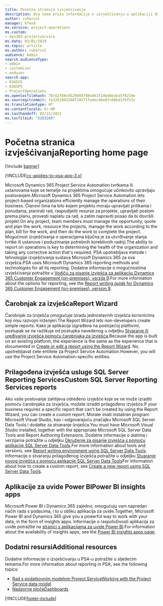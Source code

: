 ```yaml
---
title: Početna stranica izvješćivanja
description: Ova tema pruža informacije o izvješćivanju u aplikaciji Dynamics 365 Project Service Automation.
author: ruhercul
manager: kfend
ms.service: project-operations
ms.custom:
- dyn365-projectservice
ms.date: 03/01/2019
ms.topic: article
ms.author: ruhercul
audience: Admin
search.audienceType:
- admin
- customizer
- enduser
search.app:
- D365CE
- D365PS
- ProjectOperations
ms.openlocfilehash: 78c62f69c6529669789a461f1ded8e3ea5f8219e
ms.sourcegitcommit: fa32b1893286f20271fa4ec4be8fc68bd135f53c
ms.translationtype: HT
ms.contentlocale: hr-HR
ms.lasthandoff: 02/15/2021
ms.locfileid: "5283269"
---
```

# <a name="reporting-home-page"></a><span data-ttu-id="6e0c6-103">Početna stranica izvješćivanja</span><span class="sxs-lookup"><span data-stu-id="6e0c6-103">Reporting home page</span></span>

[!include [banner](../includes/psa-now-project-operations.md)]

[!INCLUDE[cc-applies-to-psa-app-3.x](../includes/cc-applies-to-psa-app-3x.md)]

<span data-ttu-id="6e0c6-104">Microsoft Dynamics 365 Project Service Automation tvrtkama ili ustanovama koje se temelje na projektima omogućuje učinkovito upravljaju poslovanjem.</span><span class="sxs-lookup"><span data-stu-id="6e0c6-104">Microsoft Dynamics 365 Project Service Automation lets project-based organizations efficiently manage the operations of their business.</span></span> <span data-ttu-id="6e0c6-105">Članovi tima na bilo kojem projektu moraju upravljati prilikama i ponudama, planirati rad, raspodijeliti resurse za projekte, upravljati poslom prema planu, provesti naplatu za rad, a zatim napraviti posao da bi dovršili projekt.</span><span class="sxs-lookup"><span data-stu-id="6e0c6-105">On any project, team members must manage the opportunity, quote and plan the work, resource the projects, manage the work according to the plan, bill for the work, and then do the work to complete the project.</span></span> <span data-ttu-id="6e0c6-106">Mogućnost izvješćivanja o operacijama ključna je za utvrđivanje stanja tvrtke ili ustanove i poduzimanje potrebnih korektivnih radnji.</span><span class="sxs-lookup"><span data-stu-id="6e0c6-106">The ability to report on operations is key to determining the health of the organization and taking any corrective action that's required.</span></span> <span data-ttu-id="6e0c6-107">PSA upotrebljava metode i tehnologije izvješćivanja sustava Microsoft Dynamics 365 za sva izvješća.</span><span class="sxs-lookup"><span data-stu-id="6e0c6-107">PSA uses Microsoft Dynamics 365 reporting methods and technologies for all its reporting.</span></span> <span data-ttu-id="6e0c6-108">Dodatne informacije o mogućnostima izvješćivanja potražite u [Vodiču za pisanje izvješća za aplikaciju Dynamics 365 Customer Engagement (on-premises), verzija 9](https://docs.microsoft.com/dynamics365/customerengagement/on-premises/analytics/reporting-analytics-with-dynamics-365).</span><span class="sxs-lookup"><span data-stu-id="6e0c6-108">For more information about the options for reporting, see the [Report writing guide for Dynamics 365 Customer Engagement (on-premises), version 9](https://docs.microsoft.com/dynamics365/customerengagement/on-premises/analytics/reporting-analytics-with-dynamics-365).</span></span>

## <a name="report-wizard"></a><span data-ttu-id="6e0c6-109">Čarobnjak za izvješća</span><span class="sxs-lookup"><span data-stu-id="6e0c6-109">Report Wizard</span></span>

<span data-ttu-id="6e0c6-110">Čarobnjak za izvješća omogućuje izradu jednostavnih izvješća korisnicima koji nisu razvojni inženjeri.</span><span class="sxs-lookup"><span data-stu-id="6e0c6-110">The Report Wizard lets non-developers create simple reports.</span></span> <span data-ttu-id="6e0c6-111">Kako je aplikacija izgrađena na postojećoj platformi, postupak se ne razlikuje od postupka navedenog u odjeljku [Stvaranje ili uređivanje izvješća pomoću čarobnjaka za izvješća](https://docs.microsoft.com/dynamics365/customerengagement/on-premises/basics/create-edit-copy-report-wizard).</span><span class="sxs-lookup"><span data-stu-id="6e0c6-111">Because the app is built on an existing platform, the experience is the same as the experience that is documented in [Create or edit a report using the Report Wizard](https://docs.microsoft.com/dynamics365/customerengagement/on-premises/basics/create-edit-copy-report-wizard).</span></span> <span data-ttu-id="6e0c6-112">No, upotrebljavat ćete entitete za Project Service Automation.</span><span class="sxs-lookup"><span data-stu-id="6e0c6-112">However, you will use the Project Service Automation-specific entities.</span></span>

## <a name="custom-sql-server-reporting-services-reports"></a><span data-ttu-id="6e0c6-113">Prilagođena izvješća usluge SQL Server Reporting Services</span><span class="sxs-lookup"><span data-stu-id="6e0c6-113">Custom SQL Server Reporting Services reports</span></span>

<span data-ttu-id="6e0c6-114">Ako vaše poslovanje zahtijeva određeno izvješće koje se ne može izraditi pomoću čarobnjaka za izvješća, možete izraditi prilagođeno izvješće.</span><span class="sxs-lookup"><span data-stu-id="6e0c6-114">If your business requires a specific report that can't be created by using the Report Wizard, you can create a custom report.</span></span> <span data-ttu-id="6e0c6-115">Morate imati instaliran program Microsoft Visual Studio, kao i odgovarajuću značajku Microsoft SQL Server Data Tools i dodatke za stvaranje izvješća.</span><span class="sxs-lookup"><span data-stu-id="6e0c6-115">You must have Microsoft Visual Studio installed, together with the appropriate Microsoft SQL Server Data Tools and Report Authoring Extensions.</span></span> <span data-ttu-id="6e0c6-116">Dodatne informacije o alatima i verzijama potražite u odjeljku [Okruženje za pisanje izvješća s pomoću aplikacije SQL Server Data Tools](https://docs.microsoft.com/dynamics365/customerengagement/on-premises/analytics/report-writing-environment-using-sql-server-data-tools).</span><span class="sxs-lookup"><span data-stu-id="6e0c6-116">For more information about tools and versions, see [Report writing environment using SQL Server Data Tools](https://docs.microsoft.com/dynamics365/customerengagement/on-premises/analytics/report-writing-environment-using-sql-server-data-tools).</span></span> <span data-ttu-id="6e0c6-117">Informacije o stvaranju prilagođenog izvješća potražite u odjeljku [Stvaranje novog izvješća s pomoću aplikacije SQL Server Data Tools](https://docs.microsoft.com/dynamics365/customerengagement/on-premises/analytics/create-a-new-report-using-sql-server-data-tools)</span><span class="sxs-lookup"><span data-stu-id="6e0c6-117">For information about how to create a custom report, see [Create a new report using SQL Server Data Tools](https://docs.microsoft.com/dynamics365/customerengagement/on-premises/analytics/create-a-new-report-using-sql-server-data-tools).</span></span>

## <a name="power-bi-insights-apps"></a><span data-ttu-id="6e0c6-118">Aplikacije za uvide Power BI</span><span class="sxs-lookup"><span data-stu-id="6e0c6-118">Power BI insights apps</span></span>

<span data-ttu-id="6e0c6-119">Microsoft Power BI i Dynamics 365 zajedno, omogućuju vam napredan način rada s podacima, i to u obliku aplikacija za uvide.</span><span class="sxs-lookup"><span data-stu-id="6e0c6-119">Together, Microsoft Power BI and Dynamics 365 give you a powerful way to work with your data, in the form of insights apps.</span></span> <span data-ttu-id="6e0c6-120">Informacije o raspoloživosti aplikacija za uvide potražite na [stranici s aplikacijama za uvide Power BI](https://powerbi.microsoft.com/power-bi-insights-apps/).</span><span class="sxs-lookup"><span data-stu-id="6e0c6-120">For information about the availability of insights apps, see the [Power BI insights apps page](https://powerbi.microsoft.com/power-bi-insights-apps/).</span></span>


## <a name="additional-resources"></a><span data-ttu-id="6e0c6-121">Dodatni resursi</span><span class="sxs-lookup"><span data-stu-id="6e0c6-121">Additional resources</span></span>
<span data-ttu-id="6e0c6-122">Dodatne informacije o izvješćivanju u PSA-u potražite u sljedećim temama:</span><span class="sxs-lookup"><span data-stu-id="6e0c6-122">For more information about reporting in PSA, see the following topics:</span></span>

- [<span data-ttu-id="6e0c6-123">Rad s podatkovnim modelom Project Service</span><span class="sxs-lookup"><span data-stu-id="6e0c6-123">Working with the Project Service data model</span></span>](reports-working-project-service-data-model.md)
- [<span data-ttu-id="6e0c6-124">Nadzorne ploče</span><span class="sxs-lookup"><span data-stu-id="6e0c6-124">Dashboards</span></span>](reports-dashboards.md)



[!INCLUDE[footer-include](../includes/footer-banner.md)]
